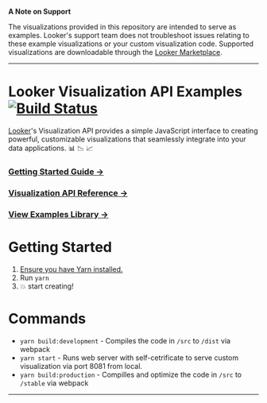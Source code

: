 **A Note on Support**

The visualizations provided in this repository are intended to serve as examples. Looker's support team does not troubleshoot issues relating to these example visualizations or your custom visualization code. Supported visualizations are downloadable through the [Looker Marketplace](https://docs.looker.com/data-modeling/marketplace). 

----

# Looker Visualization API Examples [![Build Status](https://travis-ci.org/looker/visualization-api-examples.svg?branch=master)](https://travis-ci.org/looker/visualization-api-examples)

[Looker](https://looker.com/)'s Visualization API provides a simple JavaScript interface to creating powerful, customizable visualizations that seamlessly integrate into your data applications. :bar_chart: :chart_with_downwards_trend: :chart_with_upwards_trend:

### [Getting Started Guide &rarr;](docs/getting_started.md)

### [Visualization API Reference &rarr;](docs/api_reference.md)

### [View Examples Library &rarr;](src/examples)

# Getting Started

1. [Ensure you have Yarn installed.](https://yarnpkg.com)
2. Run `yarn`
3. :boom: start creating!

# Commands

* `yarn build:development` - Compiles the code in `/src` to `/dist` via webpack
* `yarn start` - Runs web server with self-cetrificate to serve custom visualization via port 8081 from local.
* `yarn build:production` - Compilles and optimize the code in `/src` to `/stable` via webpack


----

